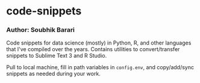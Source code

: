 # code-snippets
### Author: Soubhik Barari

Code snippets for data science (mostly) in Python, R, and other languages that I've compiled over the years. Contains utilities to convert/transfer snippets to Sublime Text 3 and R Studio.

Pull to local machine, fill in path variables in `config.env`, and copy/add/sync snippets as needed during your work. 
